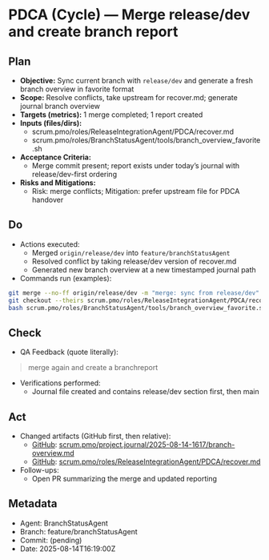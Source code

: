 # PDCA (Cycle) — Merge release/dev and create branch report

## Plan
- **Objective:** Sync current branch with `release/dev` and generate a fresh branch overview in favorite format
- **Scope:** Resolve conflicts, take upstream for recover.md; generate journal branch overview
- **Targets (metrics):** 1 merge completed; 1 report created
- **Inputs (files/dirs):**
  - scrum.pmo/roles/ReleaseIntegrationAgent/PDCA/recover.md
  - scrum.pmo/roles/BranchStatusAgent/tools/branch_overview_favorite.sh
- **Acceptance Criteria:**
  - Merge commit present; report exists under today’s journal with release/dev-first ordering
- **Risks and Mitigations:**
  - Risk: merge conflicts; Mitigation: prefer upstream file for PDCA handover

## Do
- Actions executed:
  - Merged `origin/release/dev` into `feature/branchStatusAgent`
  - Resolved conflict by taking release/dev version of recover.md
  - Generated new branch overview at a new timestamped journal path
- Commands run (examples):
```bash
git merge --no-ff origin/release/dev -m "merge: sync from release/dev"
git checkout --theirs scrum.pmo/roles/ReleaseIntegrationAgent/PDCA/recover.md && git add ... && git commit -m "merge: resolve recover.md"
bash scrum.pmo/roles/BranchStatusAgent/tools/branch_overview_favorite.sh scrum.pmo/project.journal/$(date -u +%F-%H%M)/branch-overview.md
```

## Check
- QA Feedback (quote literally):
> merge again and create a branchreport
- Verifications performed:
  - Journal file created and contains release/dev section first, then main

## Act
- Changed artifacts (GitHub first, then relative):
  - [GitHub](https://github.com/Cerulean-Circle-GmbH/Web4Articles/blob/feature/branchStatusAgent/scrum.pmo/project.journal/2025-08-14-1617/branch-overview.md): [scrum.pmo/project.journal/2025-08-14-1617/branch-overview.md](../../project.journal/2025-08-14-1617/branch-overview.md)
  - [GitHub](https://github.com/Cerulean-Circle-GmbH/Web4Articles/blob/feature/branchStatusAgent/scrum.pmo/roles/ReleaseIntegrationAgent/PDCA/recover.md): [scrum.pmo/roles/ReleaseIntegrationAgent/PDCA/recover.md](../../roles/ReleaseIntegrationAgent/PDCA/recover.md)
- Follow-ups:
  - Open PR summarizing the merge and updated reporting

## Metadata
- Agent: BranchStatusAgent
- Branch: feature/branchStatusAgent
- Commit: (pending)
- Date: 2025-08-14T16:19:00Z